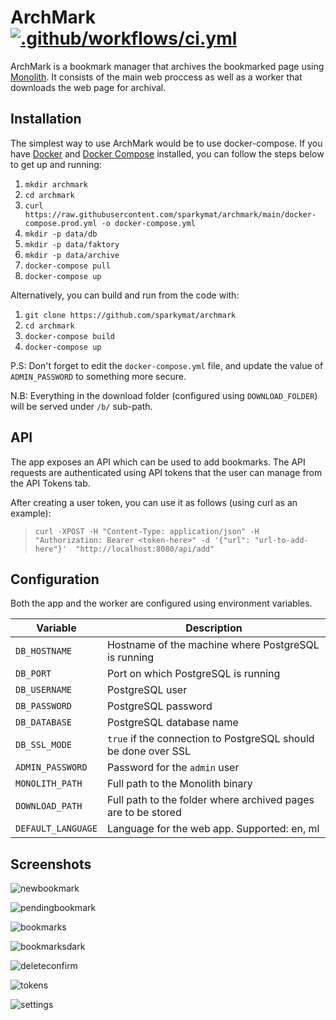 # ArchMark [![.github/workflows/ci.yml](https://github.com/sparkymat/archmark/actions/workflows/ci.yml/badge.svg)](https://github.com/sparkymat/archmark/actions/workflows/ci.yml)

ArchMark is a bookmark manager that archives the bookmarked page using [Monolith](https://github.com/Y2Z/monolith). It consists of the main web proccess as well as a worker that downloads the web page for archival.

## Installation

The simplest way to use ArchMark would be to use docker-compose. If you have [Docker](https://docs.docker.com/engine/install/) and [Docker Compose](https://docs.docker.com/compose/install/) installed, you can follow the steps below to get up and running:

1. `mkdir archmark`
2. `cd archmark`
3. `curl https://raw.githubusercontent.com/sparkymat/archmark/main/docker-compose.prod.yml -o docker-compose.yml`
4. `mkdir -p data/db`
5. `mkdir -p data/faktory`
6. `mkdir -p data/archive`
7. `docker-compose pull`
8. `docker-compose up`

Alternatively, you can build and run from the code with:

1. `git clone https://github.com/sparkymat/archmark`
2. `cd archmark`
3. `docker-compose build`
4. `docker-compose up`

P.S: Don't forget to edit the `docker-compose.yml` file, and update the value of `ADMIN_PASSWORD` to something more secure.

N.B: Everything in the download folder (configured using `DOWNLOAD_FOLDER`) will be served under `/b/` sub-path. 

## API

The app exposes an API which can be used to add bookmarks. The API requests are authenticated using API tokens that the user can manage from the API Tokens tab. 

After creating a user token, you can use it as follows (using curl as an example):

> ```curl -XPOST -H "Content-Type: application/json" -H "Authorization: Bearer <token-here>" -d '{"url": "url-to-add-here"}'  "http://localhost:8080/api/add"```

## Configuration

Both the app and the worker are configured using environment variables.

| Variable           | Description                                                    |
| ------------------ | -------------------------------------------------------------- |
| `DB_HOSTNAME`      | Hostname of the machine where PostgreSQL is running            |
| `DB_PORT`          | Port on which PostgreSQL is running                            |
| `DB_USERNAME`      | PostgreSQL user                                                |
| `DB_PASSWORD`      | PostgreSQL password                                            |
| `DB_DATABASE`      | PostgreSQL database name                                       |
| `DB_SSL_MODE`      | `true` if the connection to PostgreSQL should be done over SSL |
| `ADMIN_PASSWORD`   | Password for the `admin` user                                  |
| `MONOLITH_PATH`    | Full path to the Monolith binary                               |
| `DOWNLOAD_PATH`    | Full path to the folder where archived pages are to be stored  |
| `DEFAULT_LANGUAGE` | Language for the web app. Supported: en, ml                    |

## Screenshots

![newbookmark](https://raw.githubusercontent.com/sparkymat/archmark/master/docs/newbookmark.png)

![pendingbookmark](https://raw.githubusercontent.com/sparkymat/archmark/master/docs/pendingbookmark.png)

![bookmarks](https://raw.githubusercontent.com/sparkymat/archmark/master/docs/bookmarks.png)

![bookmarksdark](https://raw.githubusercontent.com/sparkymat/archmark/master/docs/bookmarksdark.png)

![deleteconfirm](https://raw.githubusercontent.com/sparkymat/archmark/master/docs/deleteconfirm.png)

![tokens](https://raw.githubusercontent.com/sparkymat/archmark/master/docs/tokens.png)

![settings](https://raw.githubusercontent.com/sparkymat/archmark/master/docs/settings.png)


